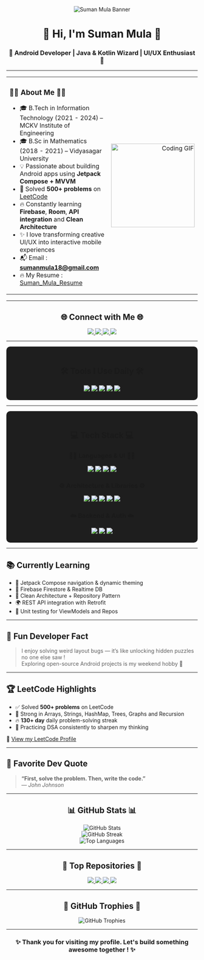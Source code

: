 <p align="center">
  <img src="https://github.com/Sumanmula/Picture/blob/main/Suman%20Linkedin%20Cover%20image%202.png" alt="Suman Mula Banner" />
</p>

<h1 align="center">👋 Hi, I'm Suman Mula 👋</h1>
<h3 align="center">🚀 Android Developer | Java & Kotlin Wizard | UI/UX Enthusiast 🚀</h3>

---

<table align="center" width="100%">
<tr>
<td>

### 👨‍💻 About Me 👨‍💻

- 🎓 B.Tech in Information Technology (2021 - 2024) – MCKV Institute of Engineering  
- 🎓 B.Sc in Mathematics (2018 - 2021) – Vidyasagar University  
- 💡 Passionate about building Android apps using **Jetpack Compose + MVVM**  
- 🧠 Solved **500+ problems** on [LeetCode](https://leetcode.com/u/sumanmula_dsa/)  
- 🔥 Constantly learning **Firebase**, **Room**, **API integration** and **Clean Architecture**  
- ✨ I love transforming creative UI/UX into interactive mobile experiences  
- 📬 Email : **sumanmula18@gmail.com**
- 🔥 My Resume : [Suman_Mula_Resume](https://drive.google.com/file/d/1Dkh3Id_vpSQn-A9B7JzI9qzWOL6qstu6/view?usp=sharing)

</td>
<td align="right">
  <img src="https://media.giphy.com/media/qgQUggAC3Pfv687qPC/giphy.gif" width="220" alt="Coding GIF" />
</td>
</tr>
</table>

---

<div align="center">
  
## 🌐 Connect with Me 🌐

<a href="https://www.linkedin.com/in/suman-mula18/">
  <img src="https://img.shields.io/badge/LinkedIn-%230077B5.svg?style=for-the-badge&logo=linkedin&logoColor=white" />
</a>
<a href="https://www.instagram.com/suman.mula.18/?hl=en">
  <img src="https://img.shields.io/badge/Instagram-%23E4405F.svg?style=for-the-badge&logo=Instagram&logoColor=white" />
</a>
<a href="https://www.facebook.com/suman.mula.16/">
  <img src="https://img.shields.io/badge/Facebook-%231877F2.svg?style=for-the-badge&logo=Facebook&logoColor=white" />
</a>
<a href="https://leetcode.com/u/sumanmula_dsa/">
  <img src="https://img.shields.io/badge/LeetCode-FFA116.svg?style=for-the-badge&logo=leetcode&logoColor=black" />
</a>

</div>

---

<div align="center" style="padding: 20px; border-radius: 10px; background-color: #1e1e1e;">

## 🛠️ Tools I Use Daily 🛠️

<img src="https://img.shields.io/badge/Android%20Studio-3DDC84?style=for-the-badge&logo=android-studio&logoColor=white" />
<img src="https://img.shields.io/badge/VS%20Code-007ACC?style=for-the-badge&logo=visual-studio-code&logoColor=white" />
<img src="https://img.shields.io/badge/Postman-FF6C37?style=for-the-badge&logo=postman&logoColor=white" />
<img src="https://img.shields.io/badge/Git-F05032?style=for-the-badge&logo=git&logoColor=white" />
<img src="https://img.shields.io/badge/GitHub-181717?style=for-the-badge&logo=github" />

</div>

---

<div align="center" style="padding: 20px; border-radius: 10px; background-color: #1e1e1e;">

<h2>💻 Tech Stack 💻</h2>

### 👨‍🔧 Languages & UI 👨‍🔧  
<img src="https://img.shields.io/badge/Kotlin-7F52FF?style=for-the-badge&logo=kotlin&logoColor=white" />
<img src="https://img.shields.io/badge/Java-ED8B00?style=for-the-badge&logo=java&logoColor=white" />
<img src="https://img.shields.io/badge/Jetpack%20Compose-4285F4?style=for-the-badge&logo=android&logoColor=white" />
<img src="https://img.shields.io/badge/XML-FF6600?style=for-the-badge" />

### ⚙️ Architecture & Libraries ⚙️  
<img src="https://img.shields.io/badge/MVVM-architecture-blue?style=for-the-badge" />
<img src="https://img.shields.io/badge/Room-Database-green?style=for-the-badge" />
<img src="https://img.shields.io/badge/Retrofit-2C3E50?style=for-the-badge" />
<img src="https://img.shields.io/badge/Hilt-DI-7963e0?style=for-the-badge" />
<img src="https://img.shields.io/badge/Coroutines-lightblue?style=for-the-badge" />

### ☁️ Backend & Auth ☁️  
<img src="https://img.shields.io/badge/Firebase-yellow?style=for-the-badge&logo=firebase&logoColor=black" />
<img src="https://img.shields.io/badge/Firebase%20Auth-yellow?style=for-the-badge" />
<img src="https://img.shields.io/badge/MySQL-00758F?style=for-the-badge&logo=mysql&logoColor=white" />

</div>

---

## 📚 Currently Learning

- 📲 Jetpack Compose navigation & dynamic theming  
- 🔐 Firebase Firestore & Realtime DB  
- 🧩 Clean Architecture + Repository Pattern  
- 🌍 REST API integration with Retrofit  
- 🧪 Unit testing for ViewModels and Repos

---

## 🧠 Fun Developer Fact

> I enjoy solving weird layout bugs — it’s like unlocking hidden puzzles no one else saw !  
> Exploring open-source Android projects is my weekend hobby 🧩

---

## 🏆 LeetCode Highlights

- ✅ Solved **500+ problems** on LeetCode  
- 🧠 Strong in Arrays, Strings, HashMap, Trees, Graphs and Recursion  
- 🔥 **130+ day** daily problem-solving streak  
- 🏹 Practicing DSA consistently to sharpen my thinking

🔗 [View my LeetCode Profile](https://leetcode.com/u/sumanmula_dsa/)

---

## 💬 Favorite Dev Quote

> **“First, solve the problem. Then, write the code.”**  
> — *John Johnson*

---

<div align="center">

## 📊 GitHub Stats 📊

<img src="https://github-readme-stats.vercel.app/api?username=Sumanmula&theme=tokyonight&show_icons=true" alt="GitHub Stats" />
<br />
<img src="https://streak-stats.demolab.com?user=Sumanmula&theme=tokyonight&hide_border=false" alt="GitHub Streak" />
<br />
<img src="https://github-readme-stats.vercel.app/api/top-langs/?username=Sumanmula&layout=compact&theme=tokyonight" alt="Top Languages" />

</div>

---

<div align="center">

## 🚀 Top Repositories 🚀

<a href="https://github.com/Sumanmula/MediQuick">
  <img src="https://github-readme-stats.vercel.app/api/pin/?username=Sumanmula&repo=MediQuick&theme=tokyonight" />
</a>
<a href="https://github.com/Sumanmula/Authentication-Page">
  <img src="https://github-readme-stats.vercel.app/api/pin/?username=Sumanmula&repo=Authentication-Page&theme=tokyonight" />
</a>
<a href="https://github.com/Sumanmula/ExoplayerDemo">
  <img src="https://github-readme-stats.vercel.app/api/pin/?username=Sumanmula&repo=ExoplayerDemo&theme=tokyonight" />
</a>
<a href="https://github.com/Sumanmula/Hotel-Room-Booking-System">
  <img src="https://github-readme-stats.vercel.app/api/pin/?username=Sumanmula&repo=Hotel-Room-Booking-System&theme=tokyonight" />
</a>

</div>

---

<div align="center">

## 🏅 GitHub Trophies 🏅

<img src="https://github-profile-trophy.vercel.app/?username=Sumanmula&theme=tokyonight&row=2&column=4&margin-w=15&margin-h=15" alt="GitHub Trophies" />

</div>

---

<h3 align="center">✨ Thank you for visiting my profile. Let's build something awesome together ! ✨</h3>
